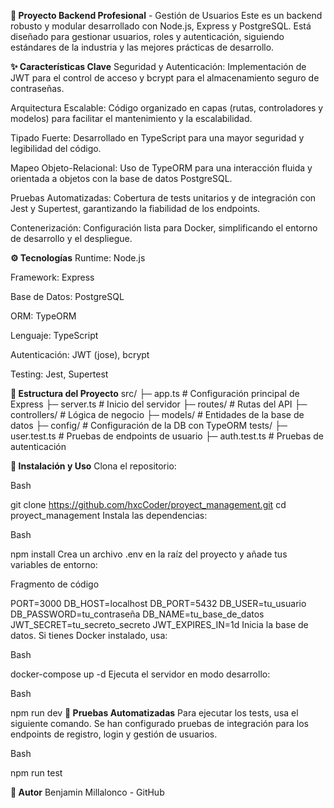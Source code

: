 **🚀 Proyecto Backend Profesional** - Gestión de Usuarios
Este es un backend robusto y modular desarrollado con Node.js, Express y PostgreSQL. Está diseñado para gestionar usuarios, roles y autenticación, siguiendo estándares de la industria y las mejores prácticas de desarrollo.

**✨ Características Clave**
Seguridad y Autenticación: Implementación de JWT para el control de acceso y bcrypt para el almacenamiento seguro de contraseñas.

Arquitectura Escalable: Código organizado en capas (rutas, controladores y modelos) para facilitar el mantenimiento y la escalabilidad.

Tipado Fuerte: Desarrollado en TypeScript para una mayor seguridad y legibilidad del código.

Mapeo Objeto-Relacional: Uso de TypeORM para una interacción fluida y orientada a objetos con la base de datos PostgreSQL.

Pruebas Automatizadas: Cobertura de tests unitarios y de integración con Jest y Supertest, garantizando la fiabilidad de los endpoints.

Contenerización: Configuración lista para Docker, simplificando el entorno de desarrollo y el despliegue.

**⚙️ Tecnologías**
Runtime: Node.js

Framework: Express

Base de Datos: PostgreSQL

ORM: TypeORM

Lenguaje: TypeScript

Autenticación: JWT (jose), bcrypt

Testing: Jest, Supertest

**📂 Estructura del Proyecto**
src/
├─ app.ts           # Configuración principal de Express
├─ server.ts        # Inicio del servidor
├─ routes/          # Rutas del API
├─ controllers/     # Lógica de negocio
├─ models/          # Entidades de la base de datos
├─ config/          # Configuración de la DB con TypeORM
tests/
├─ user.test.ts     # Pruebas de endpoints de usuario
├─ auth.test.ts     # Pruebas de autenticación

**🚀 Instalación y Uso**
Clona el repositorio:

Bash

git clone https://github.com/hxcCoder/proyect_management.git
cd proyect_management
Instala las dependencias:

Bash

npm install
Crea un archivo .env en la raíz del proyecto y añade tus variables de entorno:

Fragmento de código

PORT=3000
DB_HOST=localhost
DB_PORT=5432
DB_USER=tu_usuario
DB_PASSWORD=tu_contraseña
DB_NAME=tu_base_de_datos
JWT_SECRET=tu_secreto_secreto
JWT_EXPIRES_IN=1d
Inicia la base de datos. Si tienes Docker instalado, usa:

Bash

docker-compose up -d
Ejecuta el servidor en modo desarrollo:

Bash

npm run dev
**🧪 Pruebas Automatizadas**
Para ejecutar los tests, usa el siguiente comando. Se han configurado pruebas de integración para los endpoints de registro, login y gestión de usuarios.

Bash

npm run test

**👤 Autor**
Benjamin Millalonco - GitHub
